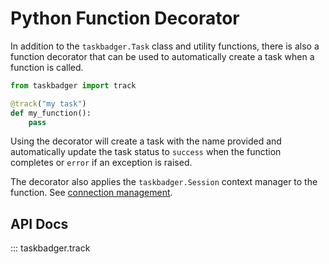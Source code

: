 # Python Function Decorator

In addition to the `taskbadger.Task` class and utility functions, there is also a
function decorator that can be used to automatically create a task when a function is called.

```python
from taskbadger import track

@track("my task")
def my_function():
    pass
```

Using the decorator will create a task with the name provided and automatically update the task
status to `success` when the function completes or `error` if an exception is raised.

The decorator also applies the `taskbadger.Session` context manager to the function.
See [connection management](python.md#connection-management).

## API Docs

::: taskbadger.track